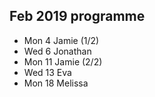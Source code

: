 ## Feb 2019 programme

* Mon 4 Jamie (1/2)
* Wed 6 Jonathan
* Mon 11 Jamie (2/2)
* Wed 13 Eva
* Mon 18 Melissa